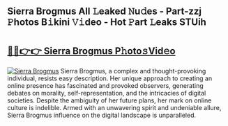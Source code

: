 ## Sierra Brogmus All 𝙻eaked 𝙽u𝚍es - Part-zzj 𝙿hotos B𝚒kini 𝚅𝚒deo - Hot 𝙿art 𝙻eaks STUih

# <h2><a href="http://ld2sg47.urlbe.top/?page=Sierra+Brogmus">🔗🔗👉👉 Sierra Brogmus P𝚑oto𝚜Vid𝚎o</a></h2>

[![Sierra Brogmus](https://i.imgur.com/eBuTRDB.gif)](http://ld2sg47.urlbe.top/?page=Sierra+Brogmus)
Sierra Brogmus, a complex and thought-provoking individual, resists easy description. Her unique approach to creating an online presence has fascinated and provoked observers, generating debates on morality, self-representation, and the intricacies of digital societies. Despite the ambiguity of her future plans, her mark on online culture is indelible. Armed with an unwavering spirit and undeniable allure, Sierra Brogmus influence on the digital landscape is unparalleled.
